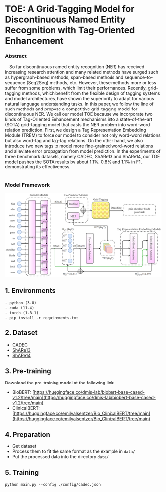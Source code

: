 # TOE: A Grid-Tagging Model for Discontinuous Named Entity Recognition with Tag-Oriented Enhancement

### Abstract
<div>
&emsp;So far discontinuous named entity recognition (NER) has received increasing research attention and many related methods have surged such as hypergraph-based methods, span-based methods and sequence-to-sequence (Seq2Seq) methods, etc. However, these methods more or less suffer from some problems, which limit their performances. Recently, grid-tagging methods, which benefit from the flexible design of tagging systems and model architectures, have shown the superiority to adapt for various natural language understanding tasks. In this paper, we follow the line of such methods and propose a competitive grid-tagging model for discontinuous NER. We call our model TOE because we incorporate two kinds of Tag-Oriented Enhancement mechanisms into a state-of-the-art (SOTA) grid-tagging model that casts the NER problem into word-word relation prediction. First, we design a Tag Representation Embedding Module (TREM) to force our model to consider not only word-word relations but also word-tag and tag-tag relations. On the other hand, we also introduce two new tags to model more fine-grained word-word relations and alleviate error propagation from model prediction. In the experiments of three benchmark datasets, namely CADEC, ShARe13 and ShARe14, our TOE model pushes the SOTA results by about 1.1%, 0.8% and 1.1% in F1, demonstrating its effectiveness.
</div>
<br>

### Model Framework

![avatar](figure/model_frame.png)

## 1. Environments
```text
- python (3.8)
- cuda (11.4)
- torch (1.8.1)
- pip install -r requirements.txt
```

## 2. Dataset
   * [CADEC](https://pubmed.ncbi.nlm.nih.gov/25817970/)  
   * [ShARe13](https://clefehealth.imag.fr/?page_id=441)  
   * [ShARe14](https://sites.google.com/site/clefehealth2014/)

## 3. Pre-training
Download the pre-training model at the following link:
   * BioBERT: [https://huggingface.co/dmis-lab/biobert-base-cased-v1.2/tree/main](https://huggingface.co/dmis-lab/biobert-base-cased-v1.2/tree/main)  
   * ClinicalBERT: [https://huggingface.co/emilyalsentzer/Bio_ClinicalBERT/tree/main](https://huggingface.co/emilyalsentzer/Bio_ClinicalBERT/tree/main)

## 4. Preparation
   * Get dataset 
   * Process them to fit the same format as the example in `data/`
   * Put the processed data into the directory `data/`

## 5. Training
```text
python main.py --config ./config/cadec.json
```